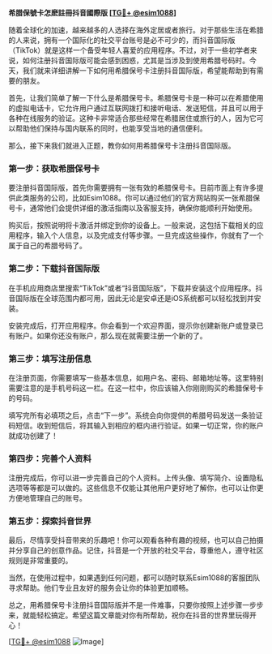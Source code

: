 **希腊保號卡怎麽註冊抖音國際版 [[TG💪+ @esim1088](https://t.me/s/esim1088)]**

随着全球化的加速，越来越多的人选择在海外定居或者旅行。对于那些生活在希腊的人来说，拥有一个国际化的社交平台账号是必不可少的，而抖音国际版（TikTok）就是这样一个备受年轻人喜爱的应用程序。不过，对于一些初学者来说，如何注册抖音国际版可能会感到困惑，尤其是当涉及到使用希腊号码时。今天，我们就来详细讲解一下如何用希腊保号卡注册抖音国际版，希望能帮助到有需要的朋友。

首先，让我们简单了解一下什么是希腊保号卡。希腊保号卡是一种可以在希腊使用的虚拟电话卡，它允许用户通过互联网拨打和接听电话、发送短信，并且可以用于各种在线服务的验证。这种卡非常适合那些经常在希腊居住或旅行的人，因为它可以帮助他们保持与国内联系的同时，也能享受当地的通信便利。

那么，接下来我们就进入正题，教你如何用希腊保号卡注册抖音国际版。

### 第一步：获取希腊保号卡

要注册抖音国际版，首先你需要拥有一张有效的希腊保号卡。目前市面上有许多提供此类服务的公司，比如Esim1088。你可以通过他们的官方网站购买一张希腊保号卡，通常他们会提供详细的激活指南以及客服支持，确保你能顺利开始使用。

购买后，按照说明将卡激活并绑定到你的设备上。一般来说，这包括下载相关的应用程序，输入个人信息，以及完成支付等步骤。一旦完成这些操作，你就有了一个属于自己的希腊号码了。

### 第二步：下载抖音国际版

在手机应用商店里搜索“TikTok”或者“抖音国际版”，下载并安装这个应用程序。抖音国际版在全球范围内都可用，因此无论是安卓还是iOS系统都可以轻松找到并安装。

安装完成后，打开应用程序。你会看到一个欢迎界面，提示你创建新账户或登录已有账户。如果你还没有账户，那么现在就需要注册一个新的了。

### 第三步：填写注册信息

在注册页面，你需要填写一些基本信息，如用户名、密码、邮箱地址等。这里特别需要注意的是手机号码这一栏。在这一栏中，你应该输入你刚刚购买的希腊保号卡的号码。

填写完所有必填项之后，点击“下一步”。系统会向你提供的希腊号码发送一条验证码短信。收到短信后，将其输入到相应的框内进行验证。如果一切正常，你的账户就成功创建了！

### 第四步：完善个人资料

注册完成后，你可以进一步完善自己的个人资料。上传头像、填写简介、设置隐私选项等等都是可以做的。这些信息不仅能让其他用户更好地了解你，也可以让你更方便地管理自己的账号。

### 第五步：探索抖音世界

最后，尽情享受抖音带来的乐趣吧！你可以观看各种有趣的视频，也可以自己拍摄并分享自己的创意作品。记住，抖音是一个开放的社交平台，尊重他人，遵守社区规则是非常重要的。

当然，在使用过程中，如果遇到任何问题，都可以随时联系Esim1088的客服团队寻求帮助。他们专业且友好的服务会让你的体验更加顺畅。

总之，用希腊保号卡注册抖音国际版并不是一件难事，只要你按照上述步骤一步步来，就能轻松搞定。希望这篇文章能对你有所帮助，祝你在抖音的世界里玩得开心！

[[TG💪+ @esim1088](https://t.me/s/esim1088) ![Image](https://i.postimg.cc/4NQfJmqS/Snipaste-2025-05-13-00-14-12.png)]